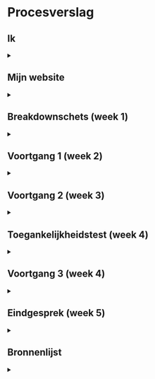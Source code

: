 # Procesverslag




## Ik

<details>
<summary></summary>

### Auteur:
Nina Vens

#### Startniveau:
Rood

#### Focus:
Responsive (eigenlijk allebei)
 
</details>





## Mijn website

<details>
<summary></summary>

### Gekozen website:
https://www.etq-amsterdam.com


#### Screenshot(s) van de eerste pagina (small screen): 
homepage
<img src="images/ETQfirstPage.png" width="375px" alt="homepage">


#### Screenshot(s) van de tweede pagina (small screen):
shoecare
<img src="images/ETQ2ndPage.png" width="375px" alt="shoecare">
<img src="images/ETQ2ndPage2.png" width="375px" alt="shoecare2">
 
</details>





## Breakdownschets (week 1)

<details>
<summary></summary>

### Hele pagina: 
<img src="images/breakdownETQ.png" width="375px" alt="breakdown van de hele pagina">

</details>





## Voortgang 1 (week 2)

<details>
<summary></summary>

### Stand van zaken
Als ik eenmaal begin met coderen/programmeren pak ik het weer snel op.
---
Stand van zaken:
- homepagina is af (responsive en wel)
- nu verder met de tweede pagina

### Agenda voor meeting
| Nina (ik)      | Student 2                    | Student 3        | 
| ---            | ---                          | ---              | 
| x              | Uitlijnen tekst in de hoogte | x                | 


### Verslag van meeting
- loop prima op schema
- op school werken kan ook
- handig om met wat studenten samen wat te doen
- 1 + 1 = 3

</details>





## Voortgang 2 (week 3)

<details>
<summary></summary>

### Stand van zaken
- alle pagina's zijn af 
- bezig met 'js intersection observer'


### Agenda voor meeting
| Nina (ik)             | Student 2                  | Student 3        | 
| ---                   | ---                        | ---              | 
| Intersection observer | Semantische code schrijven | (ziek)           | 


### Verslag van meeting
- het gaat goed
- kijken of css bestand wat kleiner kan (dingen samenvoegen)
- nu bezig met het uitvogelen van een intersection observer

</details>





## Toegankelijkheidstest (week 4)

<details>
<summary></summary>

### Bevindingen
Lijst met bevindingen die in de test naar voren kwamen:
- Visuele beperkingen kunnen ertoe lijden dat de website anders wordt ervaren dan dat de bedoeling is.
- Motorische beperkingen of tremoren (parkinson, spasme, etc.) kunnen het lastig maken om de website te besturen.
- Moeite met concentreren kan het bezoeken van een website frustrerend maken.

#### Visuele beperkingen
Oplossingen:
- Duidelijk contrast
- GEEN kleine tekst, buttons en andere elementen
- Duidelijke structuur voor een screenreader


#### Motorische beperking of tremoren
Oplossingen: 
- GEEN kleine buttons en andere elementen (deze ook niet te dicht op elkaar zetten), grote hitboxen dus


#### Concentratieproblemen
Oplossingen:
- GEEN grote lappen tekst
- Duidelijke structuur, titels en uitleg
- Inputs met placeholders EN labels


</details>





## Voortgang 3 (week 4)

<details>
<summary></summary>

### Stand van zaken
- alle pagina's zijn af
- 'css subgrid' (alleen beschikbaar voor Firefox) uitgezocht en toegevoegd


### Agenda voor meeting
| Nina (ik)      | Student 2    | Student 3    | 
| ---            | ---          | ---          | 
| x              | (afwezig)    | (afwezig)    | 


### Verslag van meeting
- benieuwd naar eindresultaat

</details>


 


## Eindgesprek (week 5)

<details>
<summary></summary>

### Stand van zaken
In het begin moest ik weer eventjes wennen omdat ik al een tijdje geen code had geschreven. Ik weet van mijzelf dat ik het snel op pak en dat als ik er even voor ga zitten er meestal al gauw wat op tafel ligt. Ik heb nauwelijks ervaring met coderen (enkel vorig schooljaar) en ik kon daarom niet zo goed inschatten hoeveel tijd het allemaal ging kostten. Ik had besloten om er daarom in de eerste week wat extra tijd in te steken, dit om te kijken hoe soepel (of juist niet) het liep.
Uiteindelijk verliep alles erg soepel, en was ik eigenlijk 2 weken van te voren al klaar.

### Screenshot(s)

<img src="images/indexDesktop" width="375px" alt="index.html desktop">
<img src="images/shoecareDesktop" width="375px" alt="shoecare.html desktop">
<img src="images/shoecare-gridDesktop" width="375px" alt="shoecare-grid.html desktop">
<img src="images/indexMobile" width="375px" alt="index.html mobile">
<img src="images/shoecareMobile" width="375px" alt="shoecare.html mobile">
<img src="images/shoecare-gridMobile" width="375px" alt="shoecare-grid.html mobile">

</details>


 


## Bronnenlijst

<details>
<summary></summary>

### HTML
1. svg tag: https://developer.mozilla.org/en-US/docs/Web/SVG/Element/svg
2. HTML character codes: https://www.rapidtables.com/web/html/html-codes.html
3. thumbnail for video tag: https://stackoverflow.com/questions/20075875/how-to-set-the-thumbnail-image-on-html5-video

### CSS
1. user-select: https://developer.mozilla.org/en-US/docs/Web/CSS/user-select
2. mirror items: https://stackoverflow.com/questions/5406368/can-you-use-css-to-mirror-flip-text
3. multiple transforms: https://stackoverflow.com/questions/10765755/how-to-apply-multiple-transforms-in-css
4. subgrid: https://developer.mozilla.org/en-US/docs/Web/CSS/CSS_Grid_Layout/Subgrid and https://codepen.io/brianhaferkamp/pen/XWXEbPp
5. @supports: https://developer.mozilla.org/en-US/docs/Web/CSS/@supports

### Javascript
1. getElementsByTagName (uiteindelijk NIET gebruikt): https://stackoverflow.com/questions/17349081/change-style-of-all-elements-using-getelementsbytagname
2. detect screen width: https://stackoverflow.com/questions/31162606/how-to-detect-screen-size-for-responsive-web-design
3. reload after resize: https://stackoverflow.com/questions/14915653/refresh-page-on-resize-with-javascript-or-jquery
4. addEventListener 'mouseout': https://developer.mozilla.org/en-US/docs/Web/API/Element/mouseout_event
5. intersectionObserver: https://developer.mozilla.org/en-US/docs/Web/API/IntersectionObserver and https://www.youtube.com/watch?v=T8EYosX4NOo&t=290s

</details>
